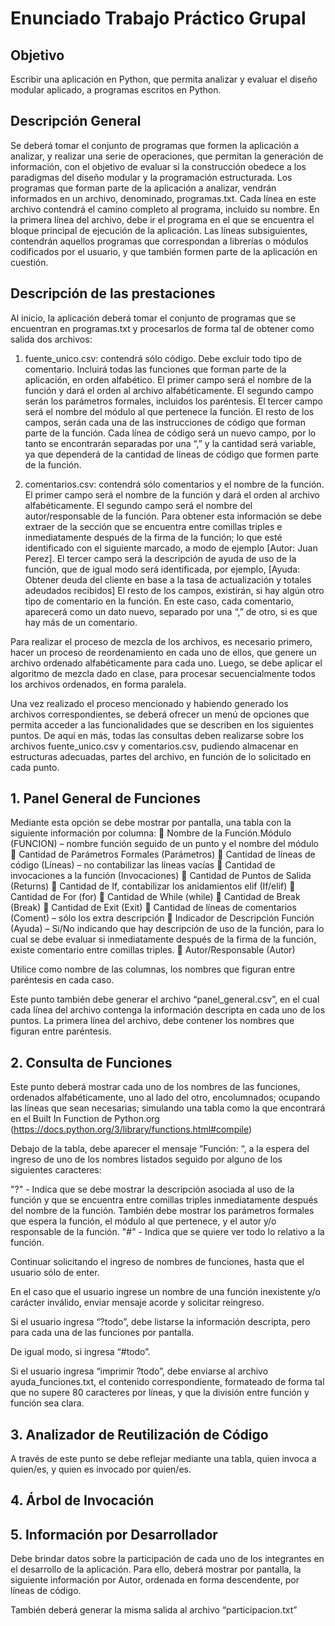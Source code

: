 # Enunciado Trabajo Práctico Grupal 

## Objetivo

Escribir una aplicación en Python, que permita analizar y evaluar el diseño modular aplicado, a
programas escritos en Python.

## Descripción General 

Se deberá tomar el conjunto de programas que formen la aplicación a analizar, y realizar una serie de operaciones, que permitan la generación de información, con el objetivo de evaluar si la construcción obedece a los paradigmas del diseño modular y la programación estructurada. 
Los programas que forman parte de la aplicación a analizar, vendrán informados en un archivo, denominado, programas.txt. Cada línea en este archivo contendrá el camino completo al programa, incluido su nombre. En la primera línea del archivo, debe ir el programa en el que se encuentra el bloque principal de ejecución de la aplicación. Las líneas subsiguientes, contendrán aquellos programas que correspondan a librerías o módulos codificados por el usuario, y que también formen parte de la aplicación en cuestión. 

## Descripción de las prestaciones 

Al inicio, la aplicación deberá tomar el conjunto de programas que se encuentran en programas.txt y procesarlos de forma tal de obtener como salida dos archivos: 

1. fuente_unico.csv: contendrá sólo código. Debe excluir todo tipo de comentario. Incluirá todas las funciones que forman parte de la aplicación, en orden alfabético. 
  El primer campo será el nombre de la función y dará el orden al archivo alfabéticamente. 
  El segundo campo serán los parámetros formales, incluidos los paréntesis. 
  El tercer campo será el nombre del módulo al que pertenece la función. 
  El resto de los campos, serán cada una de las instrucciones de código que forman parte de la función. Cada línea de código será un nuevo campo, por lo tanto se encontrarán separadas por una “,” y la cantidad será variable, ya que dependerá de la cantidad de líneas de código que formen parte de la función.

2. comentarios.csv: contendrá sólo comentarios y el nombre de la función.
  El primer campo será el nombre de la función y dará el orden al archivo alfabéticamente.
  El segundo campo será el nombre del autor/responsable de la función. Para obtener esta información se debe extraer de la sección que se encuentra entre comillas triples e inmediatamente después de la firma de la función; lo que esté identificado con el siguiente marcado, a modo de ejemplo [Autor: Juan Perez].
  El tercer campo será la descripción de ayuda de uso de la función, que de igual modo será identificada, por ejemplo, [Ayuda: Obtener deuda del cliente en base a la tasa de actualización y totales adeudados recibidos]
  El resto de los campos, existirán, si hay algún otro tipo de comentario en la función. En este caso, cada comentario, aparecerá como un dato nuevo, separado por una “,” de otro, si es que hay más de un comentario. 
  
Para realizar el proceso de mezcla de los archivos, es necesario primero, hacer un proceso de reordenamiento en cada uno de ellos, que genere un archivo ordenado alfabéticamente para cada uno. Luego, se debe aplicar el algoritmo de mezcla dado en clase, para procesar secuencialmente todos los archivos ordenados, en forma paralela. 

Una vez realizado el proceso mencionado y habiendo generado los archivos correspondientes, se deberá ofrecer un menú de opciones que permita acceder a las funcionalidades que se describen en los siguientes puntos. De aquí en más, todas las consultas deben realizarse sobre los archivos fuente_unico.csv y comentarios.csv, pudiendo almacenar en estructuras adecuadas, partes del archivo, en función de lo solicitado en cada punto. 

## 1. Panel General de Funciones

Mediante esta opción se debe mostrar por pantalla, una tabla con la siguiente información
por columna:
   Nombre de la Función.Módulo (FUNCION) – nombre función seguido de un punto y el nombre del módulo
   Cantidad de Parámetros Formales (Parámetros)
   Cantidad de líneas de código (Líneas) – no contabilizar las líneas vacías
   Cantidad de invocaciones a la función (Invocaciones)
   Cantidad de Puntos de Salida (Returns)
   Cantidad de If, contabilizar los anidamientos elif (If/elif)
   Cantidad de For (for)
   Cantidad de While (while)
   Cantidad de Break (Break)
   Cantidad de Exit (Exit)
   Cantidad de líneas de comentarios (Coment) – sólo los extra descripción
   Indicador de Descripción Función (Ayuda) – Si/No indicando que hay descripción de uso de la función, para lo cual se debe evaluar si inmediatamente después de la firma de la función, existe comentario entre comillas triples.
   Autor/Responsable (Autor) 
  
Utilice como nombre de las columnas, los nombres que figuran entre paréntesis en cada caso.

Este punto también debe generar el archivo “panel_general.csv”, en el cual cada línea del archivo contenga la información descripta en cada uno de los puntos. La primera línea del archivo, debe contener los nombres que figuran entre paréntesis.

## 2. Consulta de Funciones

Este punto deberá mostrar cada uno de los nombres de las funciones, ordenados alfabéticamente, uno al lado del otro, encolumnados; ocupando las líneas que sean
necesarias; simulando una tabla como la que encontrará en el Built In Function de Python.org (https://docs.python.org/3/library/functions.html#compile)

Debajo de la tabla, debe aparecer el mensaje “Función: “, a la espera del ingreso de uno de los nombres listados seguido por alguno de los siguientes caracteres:

"?" - Indica que se debe mostrar la descripción asociada al uso de la función y que se encuentra entre comillas triples inmediatamente después del nombre de
la función. También debe mostrar los parámetros formales que espera la función, el módulo al que pertenece, y el autor y/o responsable de la función.
"#" - Indica que se quiere ver todo lo relativo a la función.

Continuar solicitando el ingreso de nombres de funciones, hasta que el usuario sólo de enter.

En el caso que el usuario ingrese un nombre de una función inexistente y/o carácter inválido, enviar mensaje acorde y solicitar reingreso.

Si el usuario ingresa “?todo”, debe listarse la información descripta, pero para cada una de las funciones por pantalla.

De igual modo, si ingresa “#todo”.

Si el usuario ingresa “imprimir ?todo”, debe enviarse al archivo ayuda_funciones.txt, el contenido correspondiente, formateado de forma tal que no supere 80 caracteres por líneas, y que la división entre función y función sea clara. 

## 3. Analizador de Reutilización de Código

A través de este punto se debe reflejar mediante una tabla, quien invoca a quien/es, y
quien es invocado por quien/es.

## 4. Árbol de Invocación 

## 5. Información por Desarrollador 

Debe brindar datos sobre la participación de cada uno de los integrantes en el desarrollo de la aplicación. Para ello, deberá mostrar por pantalla, la siguiente información por Autor, ordenada en forma descendente, por líneas de código.

También deberá generar la misma salida al archivo “participacion.txt” 
